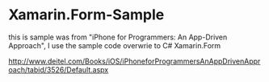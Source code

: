 # Xamarin.Form-Sample
this is sample was from "iPhone for Programmers: An App-Driven Approach", I use the sample code overwrie to C# Xamarin.Form


http://www.deitel.com/Books/iOS/iPhoneforProgrammersAnAppDrivenApproach/tabid/3526/Default.aspx
